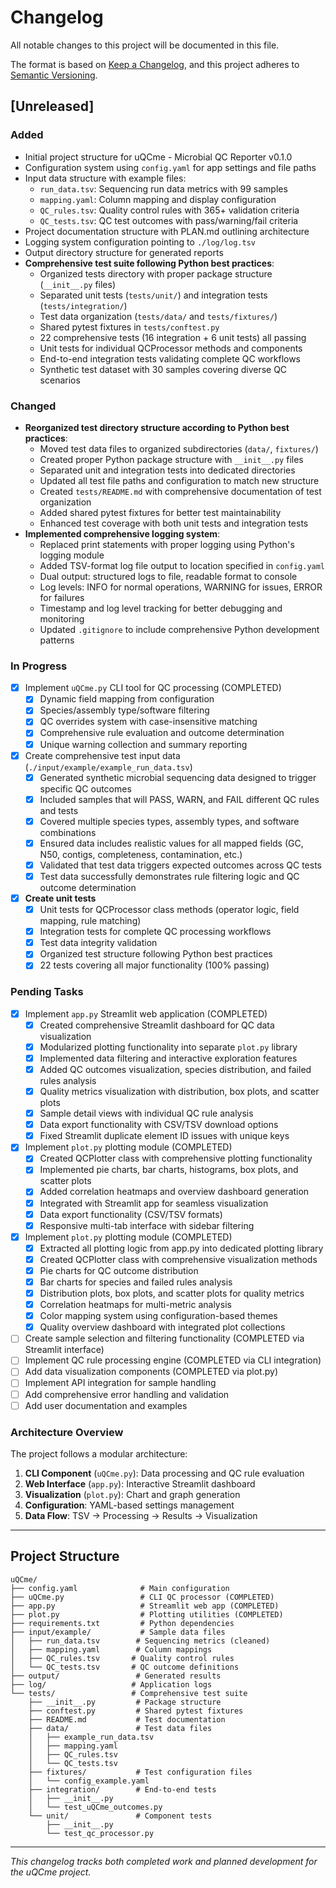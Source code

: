 # Changelog

All notable changes to this project will be documented in this file.

The format is based on [Keep a Changelog](https://keepachangelog.com/en/1.0.0/),
and this project adheres to [Semantic Versioning](https://semver.org/spec/v2.0.0.html).

## [Unreleased]

### Added

- Initial project structure for uQCme - Microbial QC Reporter v0.1.0
- Configuration system using `config.yaml` for app settings and file paths
- Input data structure with example files:
  - `run_data.tsv`: Sequencing run data metrics with 99 samples
  - `mapping.yaml`: Column mapping and display configuration
  - `QC_rules.tsv`: Quality control rules with 365+ validation criteria
  - `QC_tests.tsv`: QC test outcomes with pass/warning/fail criteria
- Project documentation structure with PLAN.md outlining architecture
- Logging system configuration pointing to `./log/log.tsv`
- Output directory structure for generated reports
- **Comprehensive test suite following Python best practices**:
  - Organized tests directory with proper package structure (`__init__.py` files)
  - Separated unit tests (`tests/unit/`) and integration tests (`tests/integration/`)
  - Test data organization (`tests/data/` and `tests/fixtures/`)
  - Shared pytest fixtures in `tests/conftest.py`
  - 22 comprehensive tests (16 integration + 6 unit tests) all passing
  - Unit tests for individual QCProcessor methods and components
  - End-to-end integration tests validating complete QC workflows
  - Synthetic test dataset with 30 samples covering diverse QC scenarios

### Changed

- **Reorganized test directory structure according to Python best practices**:
  - Moved test data files to organized subdirectories (`data/`, `fixtures/`)
  - Created proper Python package structure with `__init__.py` files
  - Separated unit and integration tests into dedicated directories
  - Updated all test file paths and configuration to match new structure
  - Created `tests/README.md` with comprehensive documentation of test organization
  - Added shared pytest fixtures for better test maintainability
  - Enhanced test coverage with both unit tests and integration tests
- **Implemented comprehensive logging system**:
  - Replaced print statements with proper logging using Python's logging module
  - Added TSV-format log file output to location specified in `config.yaml`
  - Dual output: structured logs to file, readable format to console
  - Log levels: INFO for normal operations, WARNING for issues, ERROR for failures
  - Timestamp and log level tracking for better debugging and monitoring
  - Updated `.gitignore` to include comprehensive Python development patterns

### In Progress

- [x] Implement `uQCme.py` CLI tool for QC processing (COMPLETED)
  - [x] Dynamic field mapping from configuration
  - [x] Species/assembly type/software filtering
  - [x] QC overrides system with case-insensitive matching
  - [x] Comprehensive rule evaluation and outcome determination
  - [x] Unique warning collection and summary reporting
- [x] Create comprehensive test input data (`./input/example/example_run_data.tsv`)
  - [x] Generated synthetic microbial sequencing data designed to trigger specific QC outcomes
  - [x] Included samples that will PASS, WARN, and FAIL different QC rules and tests
  - [x] Covered multiple species types, assembly types, and software combinations
  - [x] Ensured data includes realistic values for all mapped fields (GC, N50, contigs, completeness, contamination, etc.)
  - [x] Validated that test data triggers expected outcomes across QC tests
  - [x] Test data successfully demonstrates rule filtering logic and QC outcome determination
- [x] **Create unit tests**
  - [x] Unit tests for QCProcessor class methods (operator logic, field mapping, rule matching)
  - [x] Integration tests for complete QC processing workflows
  - [x] Test data integrity validation
  - [x] Organized test structure following Python best practices
  - [x] 22 tests covering all major functionality (100% passing)

### Pending Tasks

- [x] Implement `app.py` Streamlit web application (COMPLETED)
  - [x] Created comprehensive Streamlit dashboard for QC data visualization
  - [x] Modularized plotting functionality into separate `plot.py` library
  - [x] Implemented data filtering and interactive exploration features
  - [x] Added QC outcomes visualization, species distribution, and failed rules analysis
  - [x] Quality metrics visualization with distribution, box plots, and scatter plots
  - [x] Sample detail views with individual QC rule analysis
  - [x] Data export functionality with CSV/TSV download options
  - [x] Fixed Streamlit duplicate element ID issues with unique keys
- [x] Implement `plot.py` plotting module (COMPLETED)
  - [x] Created QCPlotter class with comprehensive plotting functionality
  - [x] Implemented pie charts, bar charts, histograms, box plots, and scatter plots
  - [x] Added correlation heatmaps and overview dashboard generation
  - [x] Integrated with Streamlit app for seamless visualization
  - [x] Data export functionality (CSV/TSV formats)
  - [x] Responsive multi-tab interface with sidebar filtering
- [x] Implement `plot.py` plotting module (COMPLETED)
  - [x] Extracted all plotting logic from app.py into dedicated plotting library
  - [x] Created QCPlotter class with comprehensive visualization methods
  - [x] Pie charts for QC outcome distribution
  - [x] Bar charts for species and failed rules analysis
  - [x] Distribution plots, box plots, and scatter plots for quality metrics
  - [x] Correlation heatmaps for multi-metric analysis
  - [x] Color mapping system using configuration-based themes
  - [x] Quality overview dashboard with integrated plot collections
- [ ] Create sample selection and filtering functionality (COMPLETED via Streamlit interface)
- [ ] Implement QC rule processing engine (COMPLETED via CLI integration)
- [ ] Add data visualization components (COMPLETED via plot.py)
- [ ] Implement API integration for sample handling
- [ ] Add comprehensive error handling and validation
- [ ] Add user documentation and examples

### Architecture Overview

The project follows a modular architecture:

1. **CLI Component** (`uQCme.py`): Data processing and QC rule evaluation
2. **Web Interface** (`app.py`): Interactive Streamlit dashboard
3. **Visualization** (`plot.py`): Chart and graph generation
4. **Configuration**: YAML-based settings management
5. **Data Flow**: TSV → Processing → Results → Visualization

---

## Project Structure

```text
uQCme/
├── config.yaml              # Main configuration
├── uQCme.py                 # CLI QC processor (COMPLETED)
├── app.py                   # Streamlit web app (COMPLETED)
├── plot.py                  # Plotting utilities (COMPLETED)
├── requirements.txt         # Python dependencies
├── input/example/           # Sample data files
│   ├── run_data.tsv        # Sequencing metrics (cleaned)
│   ├── mapping.yaml        # Column mappings
│   ├── QC_rules.tsv       # Quality control rules
│   └── QC_tests.tsv       # QC outcome definitions
├── output/                 # Generated results
├── log/                   # Application logs
└── tests/                 # Comprehensive test suite
    ├── __init__.py         # Package structure
    ├── conftest.py         # Shared pytest fixtures
    ├── README.md           # Test documentation
    ├── data/               # Test data files
    │   ├── example_run_data.tsv
    │   ├── mapping.yaml
    │   ├── QC_rules.tsv
    │   └── QC_tests.tsv
    ├── fixtures/           # Test configuration files
    │   └── config_example.yaml
    ├── integration/        # End-to-end tests
    │   ├── __init__.py
    │   └── test_uQCme_outcomes.py
    └── unit/               # Component tests
        ├── __init__.py
        └── test_qc_processor.py
```

---

*This changelog tracks both completed work and planned development for the uQCme project.*
